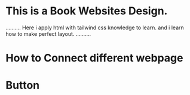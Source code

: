 # This is a Book Websites Design. 
..........
Here i apply html with tailwind css knowledge to learn.
and i learn how to make perfect layout. 
..........

# How to Connect different webpage 
# Button

